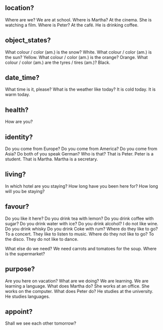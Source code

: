 ## location?
Where are we?
    We are at school.
Where is Martha?
    At the cinema.
    She is watching a film.
Where is Peter?
    At the café.
    He is drinking coffee.

## object_states?
What colour / color (am.) is the snow? White.
What colour / color (am.) is the sun? Yellow.
What colour / color (am.) is the orange? Orange.
What colour / color (am.) are the tyres / tires (am.)? Black.

## date_time?
What time is it, please?
What is the weather like today?
    It is cold today.
    It is warm today.

## health?
How are you?

## identity?
Do you come from Europe?
Do you come from America?
Do you come from Asia?
Do both of you speak German?
Who is that?
    That is Peter.
    Peter is a student.
    That is Martha.
    Martha is a secretary.

## living?
In which hotel are you staying?
How long have you been here for?
How long will you be staying?

## favour?
Do you like it here?
Do you drink tea with lemon?
Do you drink coffee with sugar?
Do you drink water with ice?
Do you drink alcohol?
    I do not like wine.
Do you drink whisky
Do you drink Coke with rum?
Where do they like to go?
    To a concert.
    They like to listen to music.
Where do they not like to go?
    To the disco.
    They do not like to dance.

What else do we need?
    We need carrots and tomatoes for the soup.
Where is the supermarket?

## purpose?
Are you here on vacation?
What are we doing?
    We are learning.
    We are learning a language.
What does Martha do?
    She works at an office.
    She works on the computer.
What does Peter do?
    He studies at the university.
    He studies languages.

## appoint?
Shall we see each other tomorrow?





